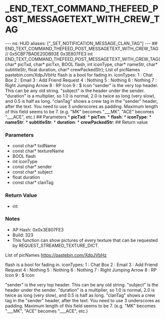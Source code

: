 # _END_TEXT_COMMAND_THEFEED_POST_MESSAGETEXT_WITH_CREW_TAG

--- ns: HUD aliases: ["_SET_NOTIFICATION_MESSAGE_CLAN_TAG"] --- ## END_TEXT_COMMAND_THEFEED_POST_MESSAGETEXT_WITH_CREW_TAG  // 0x5CBF7BADE20DB93E 0x3E807FE3 int END_TEXT_COMMAND_THEFEED_POST_MESSAGETEXT_WITH_CREW_TAG(char* picTxd, char* picTxn, BOOL flash, int iconType, char* nameStr, char* subtitleStr, float duration, char* crewPackedStr);  List of picNames pastebin.com/XdpJVbHz flash is a bool for fading in. iconTypes: 1 : Chat Box 2 : Email 3 : Add Friend Request 4 : Nothing 5 : Nothing 6 : Nothing 7 : Right Jumping Arrow 8 : RP Icon 9 : $ Icon "sender" is the very top header. This can be any old string. "subject" is the header under the sender. "duration" is a multiplier, so 1.0 is normal, 2.0 is twice as long (very slow), and 0.5 is half as long. "clanTag" shows a crew tag in the "sender" header, after the text. You need to use 3 underscores as padding. Maximum length of this field seems to be 7. (e.g. "MK" becomes "___MK", "ACE" becomes "___ACE", etc.)  ## Parameters * **picTxd**: * **picTxn**: * **flash**: * **iconType**: * **nameStr**: * **subtitleStr**: * **duration**: * **crewPackedStr**:  ## Return value

### Parameters
* const char* txdName
* const char* textureName
* BOOL flash
* int iconType
* const char* sender
* const char* subject
* float duration
* const char* clanTag

### Return Value
* int

### Notes
* AP Hash: 0x0x3E807FE3
* Build: 323
* This function can show pictures of every texture that can be requested by REQUEST_STREAMED_TEXTURE_DICT.

List of picNames https://pastebin.com/XdpJVbHz

flash is a bool for fading in.
iconTypes:
1 : Chat Box
2 : Email
3 : Add Friend Request
4 : Nothing
5 : Nothing
6 : Nothing
7 : Right Jumping Arrow
8 : RP Icon
9 : $ Icon

"sender" is the very top header. This can be any old string.
"subject" is the header under the sender.
"duration" is a multiplier, so 1.0 is normal, 2.0 is twice as long (very slow), and 0.5 is half as long.
"clanTag" shows a crew tag in the "sender" header, after the text. You need to use 3 underscores as padding. Maximum length of this field seems to be 7. (e.g. "MK" becomes "___MK", "ACE" becomes "___ACE", etc.)

